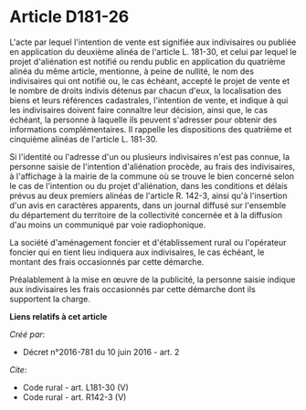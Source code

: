 # Article D181-26

L'acte par lequel l'intention de vente est signifiée aux indivisaires ou publiée en application du deuxième alinéa de
l'article L. 181-30, et celui par lequel le projet d'aliénation est notifié ou rendu public en application du quatrième
alinéa du même article, mentionne, à peine de nullité, le nom des indivisaires qui ont notifié ou, le cas échéant, accepté le
projet de vente et le nombre de droits indivis détenus par chacun d'eux, la localisation des biens et leurs références
cadastrales, l'intention de vente, et indique à qui les indivisaires doivent faire connaître leur décision, ainsi que, le cas
échéant, la personne à laquelle ils peuvent s'adresser pour obtenir des informations complémentaires. Il rappelle les
dispositions des quatrième et cinquième alinéas de l'article L. 181-30. 

Si l'identité ou l'adresse d'un ou plusieurs indivisaires n'est pas connue, la personne saisie de l'intention d'aliénation
procède, au frais des indivisaires, à l'affichage à la mairie de la commune où se trouve le bien concerné selon le cas de
l'intention ou du projet d'aliénation, dans les conditions et délais prévus au deux premiers alinéas de l'article R. 142-3,
ainsi qu'à l'insertion d'un avis en caractères apparents, dans un journal diffusé sur l'ensemble du département du territoire
de la collectivité concernée et à la diffusion d'au moins un communiqué par voie radiophonique. 

La société d'aménagement foncier et d'établissement rural ou l'opérateur foncier qui en tient lieu indiquera aux
indivisaires, le cas échéant, le montant des frais occasionnés par cette démarche. 

Préalablement à la mise en œuvre de la publicité, la personne saisie indique aux indivisaires les frais occasionnés par cette
démarche dont ils supportent la charge.

**Liens relatifs à cet article**

_Créé par_:

  - Décret n°2016-781 du 10 juin 2016 - art. 2

_Cite_:

  - Code rural - art. L181-30 (V)
  - Code rural - art. R142-3 (V)
